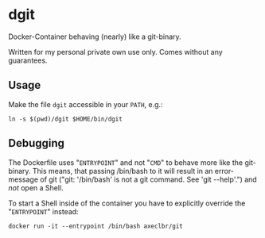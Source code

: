 # dgit

Docker-Container behaving (nearly) like a git-binary.

Written for my personal private own use only. Comes without any guarantees.

## Usage

Make the file ``dgit`` accessible in your ``PATH``, e.g.:

    ln -s $(pwd)/dgit $HOME/bin/dgit

## Debugging

The Dockerfile uses "``ENTRYPOINT``" and not "``CMD``" to behave more like the git-binary. This means, that passing /bin/bash to it will result in an error-message of git ("git: '/bin/bash' is not a git command. See 'git --help'.") and *not* open a Shell.

 To start a Shell inside of the container you have to explicitly override the "``ENTRYPOINT``" instead:

    docker run -it --entrypoint /bin/bash axeclbr/git
